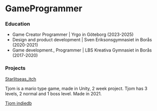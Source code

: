 # GameProgrammer

### Education
- Game Creator Programmer | Yrgo in Göteborg (2023-2025)
- Design and product development | Sven Eriksonsgymnasiet in Borås (2020-2021)
- Game development., Programmer | LBS Kreativa Gymnasiet in Borås (2017-2020)

### Projects
[Starlitseas_itch](https://yrgo-game-creator.itch.io/starlit-seas)

Tjom is a mario type game, made in Unity, 2 week project. Tjom has 3 levels, 2 normal and 1 boss level. Made in 2021.

[Tjom indiedb](https://www.indiedb.com/games/tjom/downloads/tjom)
